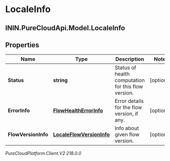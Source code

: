# LocaleInfo

## ININ.PureCloudApi.Model.LocaleInfo

## Properties

|Name | Type | Description | Notes|
|------------ | ------------- | ------------- | -------------|
| **Status** | **string** | Status of health computation for this flow version. | [optional] |
| **ErrorInfo** | [**FlowHealthErrorInfo**](FlowHealthErrorInfo) | Error details for the flow version, if any. | [optional] |
| **FlowVersionInfo** | [**LocaleFlowVersionInfo**](LocaleFlowVersionInfo) | Info about given flow version. | [optional] |



_PureCloudPlatform.Client.V2 218.0.0_

